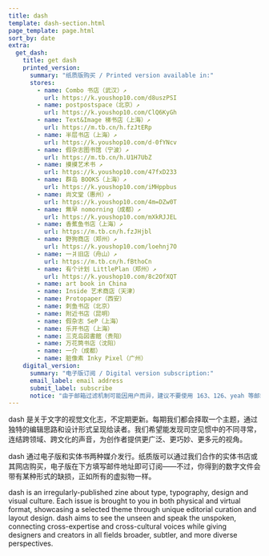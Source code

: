 ```yaml
---
title: dash
template: dash-section.html
page_template: page.html
sort_by: date
extra:
  get_dash:
    title: get dash
    printed_version:
      summary: "纸质版购买 / Printed version available in:"
      stores:
        - name: Combo 书店（武汉）↗
          url: https://k.youshop10.com/d8uszPSI
        - name: postpostspace（北京）↗
          url: https://k.youshop10.com/ClQ6KyGh
        - name: Text&Image 梯书店（上海）↗
          url: https://m.tb.cn/h.fzJtERp
        - name: 半层书店（上海）↗
          url: https://k.youshop10.com/d-0fYNcv
        - name: 假杂志图书馆（宁波）↗
          url: https://m.tb.cn/h.U1H7UbZ
        - name: 摸摸艺术书 ↗
          url: https://k.youshop10.com/47fxD233
        - name: 群岛 BOOKS（上海）↗
          url: https://k.youshop10.com/iMHppbus
        - name: 尚文堂（惠州）↗
          url: https://k.youshop10.com/4m=DZw0T
        - name: 無早 nomorning（成都）↗
          url: https://k.youshop10.com/mXkRJJEL
        - name: 香蕉鱼书店（上海）↗
          url: https://m.tb.cn/h.fzJHjbl
        - name: 野狗商店（郑州）↗
          url: https://k.youshop10.com/loehnj7O
        - name: 一爿旧店（舟山）↗
          url: https://m.tb.cn/h.fBthoCn
        - name: 有个计划 LittlePlan（郑州）↗
          url: https://k.youshop10.com/8c2OfXQT
        - name: art book in China
        - name: Inside 艺术商店（天津）
        - name: Protopaper（西安）
        - name: 刺鱼书店（北京）
        - name: 附近书店（昆明）
        - name: 假杂志 SeP（上海）
        - name: 乐开书店（上海）
        - name: 三克岛図書館（贵阳）
        - name: 万花筒书店（沈阳）
        - name: 一介（成都）
        - name: 脏像素 Inky Pixel（广州）
    digital_version:
      summary: "电子版订阅 / Digital version subscription:"
      email_label: email address
      submit_label: subscribe
      notice: "由于邮箱过滤机制可能因用户而异，建议不要使用 163、126、yeah 等邮箱。如果您没有收到邮件，请留意垃圾邮件 (spam) 文件夹或垃圾箱。如果仍然没有收到，可联络 [dash@<wbr>atelier-<wbr>anchor.<wbr>com](mailto:dash@atelier-anchor.com) 解决。"
---
```


dash 是关于文字的视觉文化志，不定期更新。每期我们都会择取一个主题，通过独特的编辑思路和设计形式呈现给读者。我们希望能发现司空见惯中的不同寻常，连结跨领域、跨文化的声音，为创作者提供更广泛、更巧妙、更多元的视角。

dash 通过电子版和实体书两种媒介发行。纸质版可以通过我们合作的实体书店或其网店购买，电子版在下方填写邮件地址即可订阅——不过，你得到的数字文件会带有某种形式的缺损，正如所有的虚拟物一样。

dash is an irregularly-published zine about type, typography, design and visual culture. Each issue is brought to you in both physical and virtual format, showcasing a selected theme through unique editorial curation and layout design. dash aims to see the unseen and speak the unspoken, connecting cross-expertise and cross-cultural voices while giving designers and creators in all fields broader, subtler, and more diverse perspectives.
